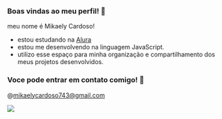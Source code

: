 ### Boas vindas ao meu perfil! 🌸

meu nome é Mikaely Cardoso!
- estou estudando na [Alura](https://www.alura.com.br)
- estou me desenvolvendo na linguagem JavaScript.
- utilizo esse espaço para minha organização e compartilhamento dos meus projetos desenvolvidos.


### Voce pode entrar em contato comigo! 📧

@mikaelycardoso743@gmail.com

![](https://media1.tenor.com/m/s9yLYzDwk78AAAAC/%E3%81%8A%E3%82%81%E3%81%A7%E3%81%A8%E3%81%86-%E5%AC%89%E3%81%97%E3%81%84.gif
)


